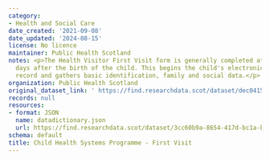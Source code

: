 ```yaml
---
category:
- Health and Social Care
date_created: '2021-09-08'
date_updated: '2024-08-15'
license: No licence
maintainer: Public Health Scotland
notes: <p>The Health Visitor First Visit form is generally completed at around 10
  days after the birth of the child. This begins the child's electronic surveillance
  record and gathers basic identification, family and social data.</p>
organization: Public Health Scotland
original_dataset_link: ' https://find.researchdata.scot/dataset/dec04153-f595-41ce-9d7e-5ef0c3fe8289'
records: null
resources:
- format: JSON
  name: datadictionary.json
  url: https://find.researchdata.scot/dataset/3cc60b9a-8654-417d-bc1a-b72a7462a980/resource/dec04153-f595-41ce-9d7e-5ef0c3fe8289/download/datadictionary.json
schema: default
title: Child Health Systems Programme - First Visit
---
```


